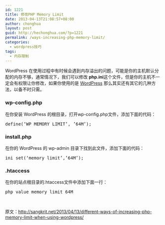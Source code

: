 ```yaml
---
id: 1221
title: 修改PHP Memory Limit
date: 2013-04-13T21:08:57+08:00
author: chonghua
layout: post
guid: http://hechonghua.com/?p=1221
permalink: /ways-increasing-php-memory-limit/
categories:
  - wordpress技巧
tags:
  - 内存限制
---
```

WordPress 在使用过程中有时候会遇到内存溢出的问题，可能是你的主机默认分配的内存不够，通常情况下，我们可以修改 **php.ini**这个文件，但是你的主机不一定会有权限让你修改，如果你使用的是 <a href="http://www.wordpress.com/" target="_blank">WordPress</a> 那么其实还有其它的几种方法，以备不时只需。

<!--more-->

### wp-config.php

在你安装 WordPress 的根目录，打开wp-config.php文件，添加下面的代码：

<pre class="prettyprint">define(‘WP_MEMORY_LIMIT’, ’64M’);</pre>

### install.php

在你的 WordPress 的 wp-admin 目录下找到此文件，添加下面的代码：

<pre class="prettyprint">ini_set(‘memory_limit’,’64M’);</pre>

### .htaccess

在你的站点根目录的.htaccess文件中添加下面一行：

<pre class="prettyprint">php_value memory_limit 64M</pre>

&nbsp;

原文：<a title="http://sangkrit.net/2013/04/13/different-ways-of-increasing-php-memory-limit-when-using-wordpress/" href="http://sangkrit.net/2013/04/13/different-ways-of-increasing-php-memory-limit-when-using-wordpress/" target="_blank">http://sangkrit.net/2013/04/13/different-ways-of-increasing-php-memory-limit-when-using-wordpress/</a>